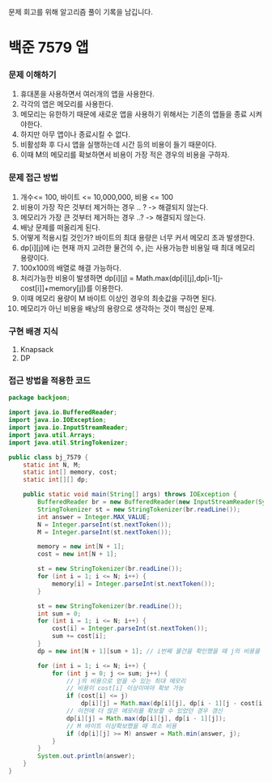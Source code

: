 문제 회고를 위해 알고리즘 풀이 기록을 남깁니다.

# 백준 7579 앱


### 문제 이해하기
1. 휴대폰을 사용하면서 여러개의 앱을 사용한다.
2. 각각의 앱은 메모리를 사용한다.
3. 메모리는 유한하기 때문에 새로운 앱을 사용하기 위해서는 기존의 앱들을 종료 시켜야한다.
4. 하지만 아무 앱이나 종료시킬 수 없다.
5. 비활성화 후 다시 앱을 실행하는데 시간 등의 비용이 들기 때문이다.
6. 이때 M의 메모리를 확보하면서 비용이 가장 적은 경우의 비용을 구하자.

### 문제 접근 방법
1. 개수<= 100, 바이트 <= 10,000,000, 비용 <= 100
2. 비용이 가장 작은 것부터 제거하는 경우 .. ? -> 해결되지 않는다.
3. 메모리가 가장 큰 것부터 제거하는 경우 ..? -> 해결되지 않는다.
4. 배낭 문제를 떠올리게 된다.
5. 어떻게 적용시킬 것인가? 바이트의 최대 용량은 너무 커서 메모리 초과 발생한다.
6. dp[i][j]에 i는 현재 까지 고려한 물건의 수, j는 사용가능한 비용일 때 최대 메모리 용량이다.
7. 100x100의 배열로 해결 가능하다.
8. 처리가능한 비용이 발생하면 dp[i][j] = Math.max(dp[i][j],dp[i-1[j-cost[i]]+memory[j])를 이용한다.
9. 이때 메모리 용량이 M 바이트 이상인 경우의 최솟값을 구하면 된다.
10. 메모리가 아닌 비용을 배낭의 용량으로 생각하는 것이 핵심인 문제.

### 구현 배경 지식
1. Knapsack
2. DP

### 접근 방법을 적용한 코드
```java
package backjoon;

import java.io.BufferedReader;
import java.io.IOException;
import java.io.InputStreamReader;
import java.util.Arrays;
import java.util.StringTokenizer;

public class bj_7579 {
    static int N, M;
    static int[] memory, cost;
    static int[][] dp;

    public static void main(String[] args) throws IOException {
        BufferedReader br = new BufferedReader(new InputStreamReader(System.in));
        StringTokenizer st = new StringTokenizer(br.readLine());
        int answer = Integer.MAX_VALUE;
        N = Integer.parseInt(st.nextToken());
        M = Integer.parseInt(st.nextToken());

        memory = new int[N + 1];
        cost = new int[N + 1];

        st = new StringTokenizer(br.readLine());
        for (int i = 1; i <= N; i++) {
            memory[i] = Integer.parseInt(st.nextToken());
        }

        st = new StringTokenizer(br.readLine());
        int sum = 0;
        for (int i = 1; i <= N; i++) {
            cost[i] = Integer.parseInt(st.nextToken());
            sum += cost[i];
        }
        dp = new int[N + 1][sum + 1]; // i번째 물건을 확인했을 때 j의 비용을 사용했을 때 최대 메모리

        for (int i = 1; i <= N; i++) {
            for (int j = 0; j <= sum; j++) {
                // j의 비용으로 얻을 수 있는 최대 메모리
                // 비용이 cost[i] 이상이여야 확보 가능
                if (cost[i] <= j)
                    dp[i][j] = Math.max(dp[i][j], dp[i - 1][j - cost[i]] + memory[i]);
                // 이전에 더 많은 메모리를 확보할 수 있었던 경우 갱신
                dp[i][j] = Math.max(dp[i][j], dp[i - 1][j]);
                // M 바이트 이상확보했을 때 최소 비용
                if (dp[i][j] >= M) answer = Math.min(answer, j);
            }
        }
        System.out.println(answer);
    }
}

```
